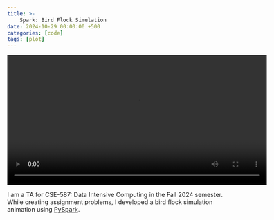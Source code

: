 ```yaml
---
title: >-
    Spark: Bird Flock Simulation
date: 2024-10-29 00:00:00 +500
categories: [code]
tags: [plot]
---
```

<video width="600" controls>
  <source src="{{ site.url }}/assets/video/2024-10-29/bird_simulation.mp4" type="video/mp4">
  Your browser does not support the video tag.
</video>

I am a TA for CSE-587: Data Intensive Computing in the Fall 2024 semester. While creating assignment problems, I developed a bird flock simulation animation using [PySpark](https://spark.apache.org/docs/latest/api/python/index.html).